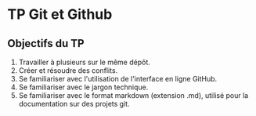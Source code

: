 # TP Git et Github
## Objectifs du TP

1. Travailler à plusieurs sur le même dépôt.
2. Créer et résoudre des conflits.
3. Se familiariser avec l'utilisation de l'interface en ligne GitHub.
4. Se familiariser avec le jargon technique.
5. Se familiariser avec le format markdown (extension .md), utilisé pour la documentation sur des projets git.
